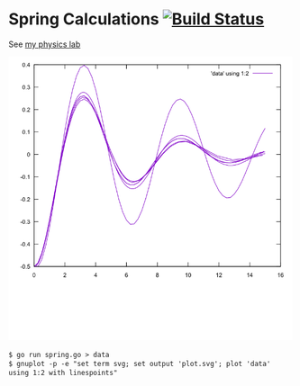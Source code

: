 Spring Calculations [![Build Status](https://travis-ci.org/ffel/spring.svg?branch=master)](https://travis-ci.org/ffel/spring)
===================

See [my physics lab](http://www.myphysicslab.com/spring1.html)

![](spring.png)

    $ go run spring.go > data
    $ gnuplot -p -e "set term svg; set output 'plot.svg'; plot 'data' using 1:2 with linespoints"
